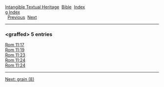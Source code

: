 [Intangible Textual Heritage](../../index)  [Bible](../index) 
[Index](index)   
[g Index](_g_)  
  [Previous](c04887)  [Next](c04889) 

------------------------------------------------------------------------

### &lt;graffed&gt; 5 entries

[Rom 11:17](../kjv/rom011.htm#017)  
[Rom 11:19](../kjv/rom011.htm#019)  
[Rom 11:23](../kjv/rom011.htm#023)  
[Rom 11:24](../kjv/rom011.htm#024)  
[Rom 11:24](../kjv/rom011.htm#024)  

------------------------------------------------------------------------

[Next: grain (8)](c04889)
